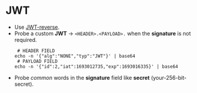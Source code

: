 # JWT
- Use [JWT-reverse](https://jwt.io/).
- Probe a custom **JWT** -> `<HEADER>.<PAYLOAD>.` when the **signature** is not required.
	```shell
	 # HEADER FIELD
	echo -n '{"alg":"NONE","typ":"JWT"}' | base64 
	 # PAYLOAD FIELD
	echo -n '{"id":2,"iat":1693012735,"exp":1693016335}' | base64
	```
- Probe *common* words in the **signature** field like **secret** (your-256-bit-secret).